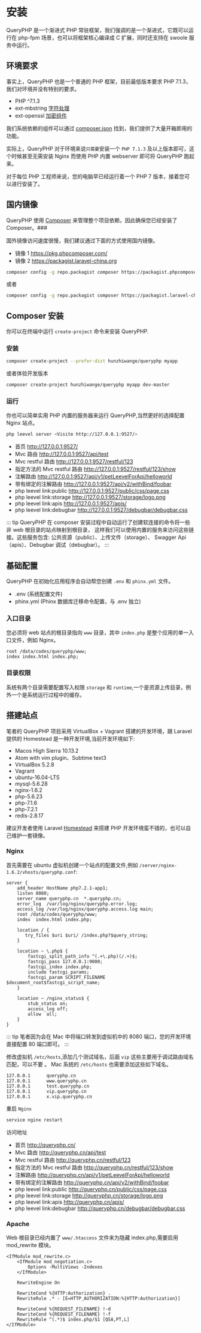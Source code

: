 # 安装

QueryPHP 是一个渐进式 PHP 常驻框架，我们强调的是一个渐进式，它既可以运行在 php-fpm 场景，也可以将框架核心编译成 C 扩展，同时还支持在 swoole 服务中运行。

## 环境要求

事实上，QueryPHP 也是一个普通的 PHP 框架，目前最低版本要求 PHP 7.1.3，我们对环境并没有特别的要求。

 * PHP ^7.1.3
 * ext-mbstring [字符处理](https://github.com/hunzhiwange/framework/blob/master/src/Leevel/Support/Str.php)
 * ext-openssl [加密组件](https://github.com/hunzhiwange/framework/blob/master/src/Leevel/Encryption/Encryption.php)

我们系统依赖的组件可以通过 [composer.json](https://github.com/hunzhiwange/queryphp/blob/master/composer.json) 找到，我们提供了大量开箱即用的功能。

实际上，QueryPHP 对于环境来说`只需要`安装一个 `PHP 7.1.3` 及以上版本即可，这个时候甚至无需安装 Nginx 而使用 PHP 内置 webserver 即可将 QueryPHP 跑起来。

对于每位 PHP 工程师来说，您的电脑早已经运行着一个 PHP 7 版本，接着您可以进行安装了。

## 国内镜像

QueryPHP 使用 [Composer](https://getcomposer.org/) 来管理整个项目依赖，因此确保您已经安装了 Composer。###

国外镜像访问速度很慢，我们建议通过下面的方式使用国内镜像。

 * 镜像 1 <https://pkg.phpcomposer.com/>
 * 镜像 2 <https://packagist.laravel-china.org>

``` sh
composer config -g repo.packagist composer https://packagist.phpcomposer.com
```

或者

``` sh
composer config -g repo.packagist composer https://packagist.laravel-china.org
```

## Composer 安装

你可以在终端中运行 `create-project` 命令来安装 QueryPHP.

### 安装

``` sh
composer create-project --prefer-dist hunzhiwange/queryphp myapp
```

或者体验开发版本

``` sh
composer create-project hunzhiwange/queryphp myapp dev-master
```

### 运行

你也可以简单实用 PHP 内置的服务器来运行 QueryPHP,当然更好的选择配置 Nginx 站点。

``` sh
php leevel server <Visite http://127.0.0.1:9527/>
```

* 首页 <http://127.0.0.1:9527/>
* Mvc 路由 <http://127.0.0.1:9527/api/test>
* Mvc restful 路由 http://127.0.0.1:9527/restful/123
* 指定方法的 Mvc restful 路由 http://127.0.0.1:9527/restful/123/show
* 注解路由 http://127.0.0.1:9527/api/v1/petLeevelForApi/helloworld
* 带有绑定的注解路由 http://127.0.0.1:9527/api/v2/withBind/foobar
* php leevel link:public <http://127.0.0.1:9527/public/css/page.css>
* php leevel link:storage <http://127.0.0.1:9527/storage/logo.png>
* php leevel link:apis <http://127.0.0.1:9527/apis/>
* php leevel link:debugbar <http://127.0.0.1:9527/debugbar/debugbar.css>

::: tip
QueryPHP 在 composer 安装过程中自动运行了创建软连接的命令将一些非 web 根目录的站点映射到根目录，
这样我们可以使用内置的服务来访问这些链接。这些服务包含: 公共资源（public）、上传文件（storage）、
Swagger Api（apis）、Debugbar 调试（debugbar）。
:::

## 基础配置

QueryPHP 在初始化应用程序会自动帮您创建 `.env` 和 `phinx.yml` 文件。

 * .env (系统配置文件)
 * phinx.yml (Phinx 数据库迁移命令配置，与 .env 独立)

### 入口目录

您必须将 web 站点的根目录指向 `www` 目录，其中 `index.php` 是整个应用的单一入口文件，例如 Nginx。

```
root /data/codes/queryphp/www;
index index.html index.php;
```

### 目录权限

系统有两个目录需要配置写入权限 `storage` 和 `runtime`,一个是资源上传目录，例外一个是系统运行过程中的缓存。

## 搭建站点

笔者的 QueryPHP 项目采用 VirtualBox + Vagrant 搭建的开发环境，跟 Laravel 提供的 Homestead 是一种开发环境,当前开发环境如下:

 * Macos High Sierra 10.13.2
 * Atom with vim plugin、Subtime text3
 * VirtualBox 5.2.8
 * Vagrant
 * ubuntu-16.04-LTS
 * mysql-5.6.28
 * nginx-1.6.2
 * php-5.6.23
 * php-7.1.6
 * php-7.2.1
 * redis-2.8.17

建议开发者使用 Laravel [Homestead](https://laravel.com/docs/5.7/homestead/) 来搭建 PHP 开发环境蛮不错的，也可以自己维护一套镜像。

### Nginx

首先需要在 ubuntu 虚拟机创建一个站点的配置文件,例如 `/server/nginx-1.6.2/vhosts/queryphp.conf`:

```
server {
    add_header HostName php7.2.1-app1;
    listen 8080;
    server_name queryphp.cn  *.queryphp.cn;
    error_log  /var/log/nginx/queryphp.error.log;
    access_log /var/log/nginx/queryphp.access.log main;
    root /data/codes/queryphp/www;
    index  index.html index.php;

    location / {
       try_files $uri $uri/ /index.php?$query_string;
    }

    location ~ \.php$ {
        fastcgi_split_path_info ^(.+\.php)(/.+)$;
        fastcgi_pass 127.0.0.1:9000;
        fastcgi_index index.php;
        include fastcgi_params;
        fastcgi_param SCRIPT_FILENAME $document_root$fastcgi_script_name;
    }

    location ~ /nginx_status$ {
        stub_status on;
        access_log off;
        allow  all;
    }
}
```

::: tip
笔者因为会在 Mac 中将端口转发到虚拟机中的 8080 端口，您的开发环境直接配置 80 端口即可。
:::

修改虚拟机 `/etc/hosts`,添加几个测试域名，后面 `vip` 这些主要用于调试路由域名匹配，可以不要 。
Mac 系统的 `/etc/hosts` 也需要添加这些如下域名。

```
127.0.0.1      queryphp.cn
127.0.0.1      www.queryphp.cn
127.0.0.1      test.queryphp.cn
127.0.0.1      vip.queryphp.cn
127.0.0.1      x.vip.queryphp.cn
```

重启 `Nginx`

``` sh
service nginx restart
```

访问地址

* 首页 <http://queryphp.cn/>
* Mvc 路由 <http://queryphp.cn/api/test>
* Mvc restful 路由 http://queryphp.cn/restful/123
* 指定方法的 Mvc restful 路由 http://queryphp.cn/restful/123/show
* 注解路由 http://queryphp.cn/api/v1/petLeevelForApi/helloworld
* 带有绑定的注解路由 http://queryphp.cn/api/v2/withBind/foobar
* php leevel link:public <http://queryphp.cn/public/css/page.css>
* php leevel link:storage <http://queryphp.cn/storage/logo.png>
* php leevel link:apis <http://queryphp.cn/apis/>
* php leevel link:debugbar <http://queryphp.cn/debugbar/debugbar.css>

### Apache

Web 根目录已经内置了 `www/.htaccess` 文件来为隐藏 index.php,需要启用 mod_rewrite 模块。

```
<IfModule mod_rewrite.c>
    <IfModule mod_negotiation.c>
        Options -MultiViews -Indexes
    </IfModule>

    RewriteEngine On

    RewriteCond %{HTTP:Authorization} .
    RewriteRule .* - [E=HTTP_AUTHORIZATION:%{HTTP:Authorization}]

    RewriteCond %{REQUEST_FILENAME} !-d
    RewriteCond %{REQUEST_FILENAME} !-f
    RewriteRule ^(.*)$ index.php/$1 [QSA,PT,L]
</IfModule>
```
